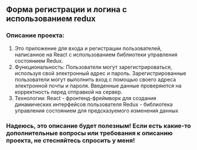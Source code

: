## Форма регистрации и логина с использованием redux

### Описание проекта:

1. Это приложение для входа и регистрации пользователей, написанное на React с использованием библиотеки управления состоянием Redux.
2. Функциональность:
Пользователи могут зарегистрироваться, используя свой электронный адрес и пароль.
Зарегистрированные пользователи могут выполнить вход с помощью своего адреса электронной почты и пароля.
Введенные данные проверяются на корректность перед отправкой на сервер.
3. Технологии:
React - фронтенд-фреймворк для создания динамических интерфейсов пользователя
Redux - библиотека управления состоянием для предсказуемого изменения данных

### Надеюсь, это описание будет полезным! Если есть какие-то дополнительные вопросы или требования к описанию проекта, не стесняйтесь спросить у меня!
